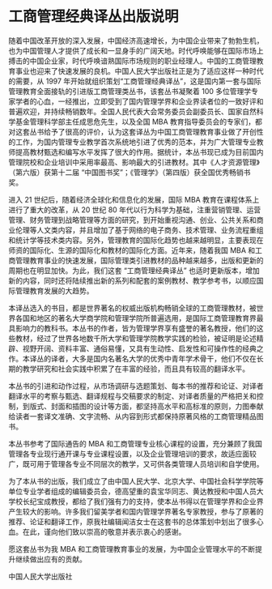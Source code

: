 

# 工商管理经典译丛<bc>出版说明

随着中国改革开放的深入发展，中国经济高速增长，为中国企业带来了勃勃生机，也为中国管理人才提供了成长和一显身手的广阔天地。时代呼唤能够在国际市场上搏击的中国企业家，时代呼唤谙熟国际市场规则的职业经理人。中国的工商管理教育事业也迎来了快速发展的良机。中国人民大学出版社正是为了适应这样一种时代的需要，从 1997 年开始就组织策划“工商管理经典译丛”，这是国内第一套与国际管理教育全面接轨的引进版工商管理类丛书，该套丛书凝聚着 100 多位管理学专家学者的心血，一经推出，立即受到了国内管理学界和企业界读者位的一致好评和普遍欢迎，并持续畅销数年。全国人民代表大会常务委员会副委员长、国家自然科学基金管理科学部主任成思危先生，以及全国 MBA 教育指导委员会的专家们，都对这套丛书给予了很高的评价，认为这套译丛为中国工商管理教育事业做了开创性的工作，为国内管理专业教学首次系统地引进了优秀的范本，并为广大管理专业教师提高教材甄选和编写水平发挥了很大的作用。据统计，本丛书现已成为目前国内管理院校和企业培训中采用率最高、影响最大的引进教材。其中《人才资源管理》（第六版）获第十二届 “中国图书奖”；《管理学》（第四版）获全国优秀畅销书奖。

进入 21 世纪后，随着经济全球化和信息化的发展，国际 MBA 教育在课程体系上进行了重大的改革，从 20 世纪 80 年代以行为科学为基础，注重营销管理、运营管理、财务管理到战略管理等方面的研究，到开始重视沟通、创业、公共关系和商业伦理等人文类内容，并且增加了基于网络的电子商务、技术管理、业务流程重组和统计学等技术类内容。另外，管理教育的国际化趋势也越来越明显，主要表现在师资的国际化、生源的国际化和教材的国际化方面。近年来，随着我国 MBA 和工商管理教育事业的快速发展，国际管理类引进教材的品种越来越多，出版和更新的周期也在明显加快。为此，我们这套 “工商管理经典译丛” 也适时更新版本，增加新的内容，同时还将陆续推出新的系列和配套的案例教材、教学参考书，以顺应国际管理教育发展的大趋势。

本译丛选入的书目，都是世界著名的权威出版机构畅销全球的工商管理教材，被世界各国和地区的著名大学商学院和管理学院所普遍选用，是国际工商管理教育界最具影响力的教科书。本丛书的作者，皆为管理学界享有盛誉的著名教授，他们的这些教材，经过了世界各地数千所大学和管理学院教学实践的检验，被证明是论述精辟、视野开阔、资料丰富、通俗易懂，又具有生动性、启发性和可操作性的经典之作。本译丛的译者，大多是国内名著名大学的优秀中青年学术骨干，他们不仅在长期的教学研究和社会实践中积累了在丰富的经验，而且具有较高的翻译水平。

本丛书的引进和动作过程，从市场调研与选题策划、每本书的推荐和论证、对译者翻译水平的考察与甄选、翻译规程与交稿要求的制定、对译者质量的严格把关和控制，到版式、封面和插图的设计等方面，都坚持高水平和高标准的原则，力图奉献给读者一套译文准确、文字流畅、从内容到形式都保持原著风格的工商管理精品图书。

本丛书参考了国际通告的 MBA 和工商管理专业核心课程的设置，充分兼顾了我国管理各专业现行通开课与专业课程设置，以及企业管理培训的要求，故适应面较广，既可用于管理各专业不同层次的教学，又可供各类管理人员培训和自学使用。

为了本从书的出版，我们成立了由中国人民大学、北京大学、中国社会科学学院等单位专业学者组成的编辑委员会，德高望重的袁宝华同志、黄达教授和中国人员大学校长纪宝成教授，都给了我们强有力的支持，使本丛书得以在管理学界和企业界产生较大的影响。许多我们留美学者和国内管理学界著名专家教授，参与了原著的推荐、论证和翻译工作，原我社编辑闻洁女士在这套书的总体策划中划出了很多心血。在此，谨向他们致以崇高的敬意并表示衷心的感谢。

愿这套丛书为我 MBA 和工商管理教育事业的发展，为中国企业管理水平的不断提升继续做出应有的贡献。

中国人民大学出版社
